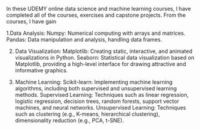 In these UDEMY online data science and machine learning courses, I have completed all of the courses, exercises and capstone projects. From the courses, I have gain

1.Data Analysis:
Numpy: Numerical computing with arrays and matrices.
Pandas: Data manipulation and analysis, handling data frames.

2. Data Visualization:
Matplotlib: Creating static, interactive, and animated visualizations in Python.
Seaborn: Statistical data visualization based on Matplotlib, providing a high-level interface for drawing attractive and informative graphics.

3. Machine Learning:
Scikit-learn: Implementing machine learning algorithms, including both supervised and unsupervised learning methods.
Supervised Learning: Techniques such as linear regression, logistic regression, decision trees, random forests, support vector machines, and neural networks.
Unsupervised Learning: Techniques such as clustering (e.g., K-means, hierarchical clustering), dimensionality reduction (e.g., PCA, t-SNE).
